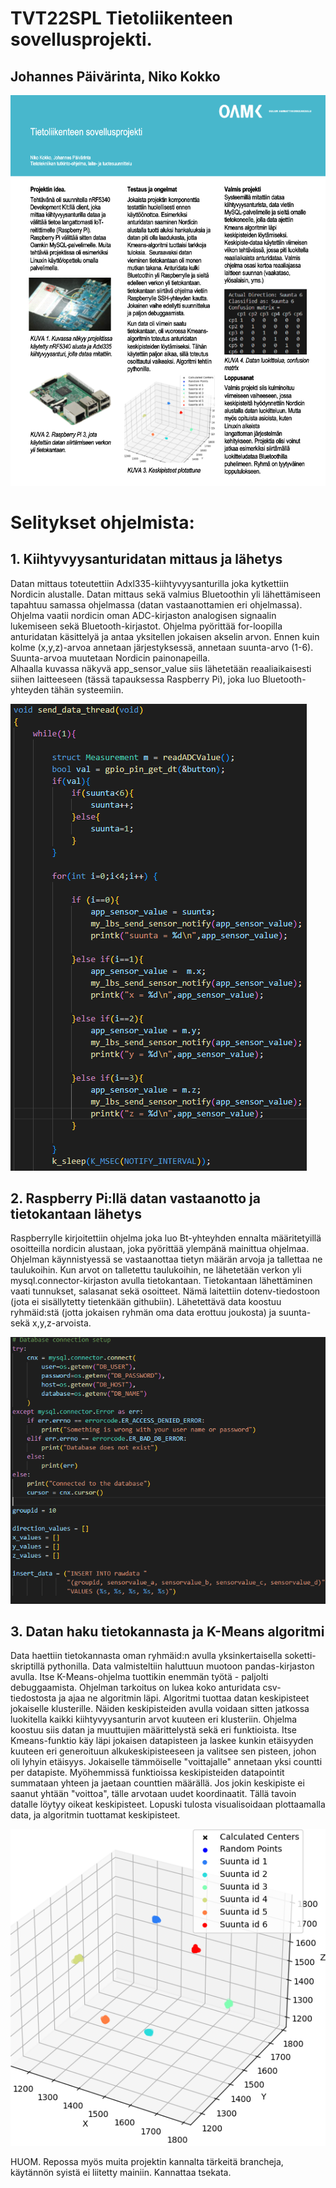 
# TVT22SPL Tietoliikenteen sovellusprojekti.
## Johannes Päivärinta, Niko Kokko

![Posteri](https://github.com/PaivarintaJohannes/TietoliikenteenSovellusprojekti/blob/main/posteri.png)


# Selitykset ohjelmista:

## 1. Kiihtyvyysanturidatan mittaus ja lähetys

Datan mittaus toteutettiin Adxl335-kiihtyvyysanturilla joka kytkettiin Nordicin alustalle. Datan mittaus sekä valmius Bluetoothin yli lähettämiseen tapahtuu samassa ohjelmassa (datan vastaanottamien eri ohjelmassa).
Ohjelma vaatii nordicin oman ADC-kirjaston analogisen signaalin lukemiseen sekä Bluetooth-kirjastot. Ohjelma pyörittää for-loopilla anturidatan käsittelyä ja antaa yksitellen jokaisen akselin arvon. 
Ennen kuin kolme (x,y,z)-arvoa annetaan järjestyksessä, annetaan suunta-arvo (1-6). Suunta-arvoa muutetaan Nordicin painonapeilla.  
Alhaalla kuvassa näkyvä app_sensor_value siis lähetetään reaaliaikaisesti siihen laitteeseen (tässä tapauksessa Raspberry Pi), joka luo Bluetooth-yhteyden tähän systeemiin.

![forloop](https://github.com/PaivarintaJohannes/TietoliikenteenSovellusprojekti/blob/main/forlooppi.png)

## 2. Raspberry Pi:llä datan vastaanotto ja tietokantaan lähetys

Raspberrylle kirjoitettiin ohjelma joka luo Bt-yhteyhden ennalta määritetyillä osoitteilla nordicin alustaan, joka pyörittää ylempänä mainittua ohjelmaa. Ohjelman käynnistyessä se vastaanottaa tietyn määrän arvoja ja tallettaa ne taulukoihin.
Kun arvot on talletettu taulukoihin, ne lähetetään verkon yli mysql.connector-kirjaston avulla tietokantaan. Tietokantaan lähettäminen vaati tunnukset, salasanat sekä osoitteet. Nämä laitettiin dotenv-tiedostoon (jota ei sisällytetty tietenkään githubiin). Lähetettävä data koostuu ryhmäid:stä (jotta jokaisen ryhmän oma data erottuu joukosta) ja suunta- sekä x,y,z-arvoista.

![databasekoodi](https://github.com/PaivarintaJohannes/TietoliikenteenSovellusprojekti/blob/main/database.png)

## 3. Datan haku tietokannasta ja K-Means algoritmi

Data haettiin tietokannasta oman ryhmäid:n avulla yksinkertaisella soketti-skriptillä pythonilla. Data valmisteltiin haluttuun muotoon pandas-kirjaston avulla. Itse K-Means-ohjelma tuottikin enemmän työtä - paljolti debuggaamista. Ohjelman tarkoitus on lukea koko anturidata csv-tiedostosta ja ajaa ne algoritmin läpi. Algoritmi tuottaa datan keskipisteet jokaiselle klusterille. Näiden keskipisteiden avulla voidaan sitten jatkossa luokitella kaikki kiihtyvyysanturin arvot kuuteen eri klusteriin. 
Ohjelma koostuu siis datan ja muuttujien määrittelystä sekä eri funktioista. Itse Kmeans-funktio käy läpi jokaisen datapisteen ja laskee kunkin etäisyyden kuuteen eri generoituun alkukeskipisteeseen ja valitsee sen pisteen, johon oli lyhyin etäisyys. Jokaiselle tämmöiselle "voittajalle" annetaan yksi countti per datapiste. Myöhemmissä funktioissa keskipisteiden datapointit summataan yhteen ja jaetaan counttien määrällä. Jos jokin keskipiste ei saanut yhtään "voittoa", tälle arvotaan uudet koordinaatit. Tällä tavoin datalle löytyy oikeat keskipisteet. Lopuski tulosta visualisoidaan plottaamalla data, ja algoritmin tuottamat keskipisteet.

![plottaus](https://github.com/PaivarintaJohannes/TietoliikenteenSovellusprojekti/blob/main/havainnollistus.png)



HUOM. Repossa myös muita projektin kannalta tärkeitä brancheja, käytännön syistä ei liitetty mainiin. Kannattaa tsekata.




